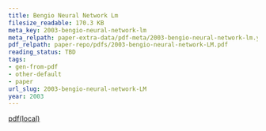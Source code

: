 ```yaml
---
title: Bengio Neural Network Lm
filesize_readable: 170.3 KB
meta_key: 2003-bengio-neural-network-lm
meta_relpath: paper-extra-data/pdf-meta/2003-bengio-neural-network-lm.yaml
pdf_relpath: paper-repo/pdfs/2003-bengio-neural-network-LM.pdf
reading_status: TBD
tags:
- gen-from-pdf
- other-default
- paper
url_slug: 2003-bengio-neural-network-LM
year: 2003
---
```


[pdf(local)](../../paper-repo/pdfs/2003-bengio-neural-network-LM.pdf)

